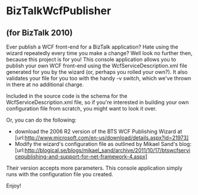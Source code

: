 # BizTalkWcfPublisher
## (for BizTalk 2010)
Ever publish a WCF front-end for a BizTalk application? Hate using the wizard repeatedly every time you make a change? Well look no further then, because this project is for you! This console application allows you to publish your own WCF front-end using the WcfServiceDescription.xml file generated for you by the wizard (or, perhaps you rolled your own?). It also validates your file for you too with the handy -v switch, which we've thrown in there at no additional charge. 

Included in the source code is the schema for the WcfServiceDescription.xml file, so if you're interested in building your own configuration file from scratch, you might want to look it over.

Or, you can do the following:

* download the 2006 R2 version of the BTS WCF Publishing Wizard at [url:http://www.microsoft.com/en-us/download/details.aspx?id=21973]
* Modify the wizard's configuration file as outlined by Mikael Sand's blog: [url:http://blogical.se/blogs/mikael_sand/archive/2011/10/17/btswcfservicepublishing-and-support-for-net-framework-4.aspx]

Their version accepts more parameters. This console application simply runs with the configuration file you created.

Enjoy!
